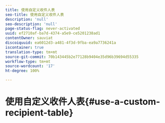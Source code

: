 ```yaml
---
title: 使用自定义收件人表
seo-title: 使用自定义收件人表
description: 'null'
seo-description: 'null'
page-status-flag: never-activated
uuid: ef2710af-ba7d-4374-a5e9-ce5201238ad1
contentOwner: sauviat
discoiquuid: ea6012d3-a481-4f3d-9fba-ea9a7736241a
iscontainer: true
translation-type: tm+mt
source-git-commit: 70b143445b2e77128b9404e35d96b39694d55335
workflow-type: tm+mt
source-wordcount: '17'
ht-degree: 100%

---
```



# 使用自定义收件人表{#use-a-custom-recipient-table}

